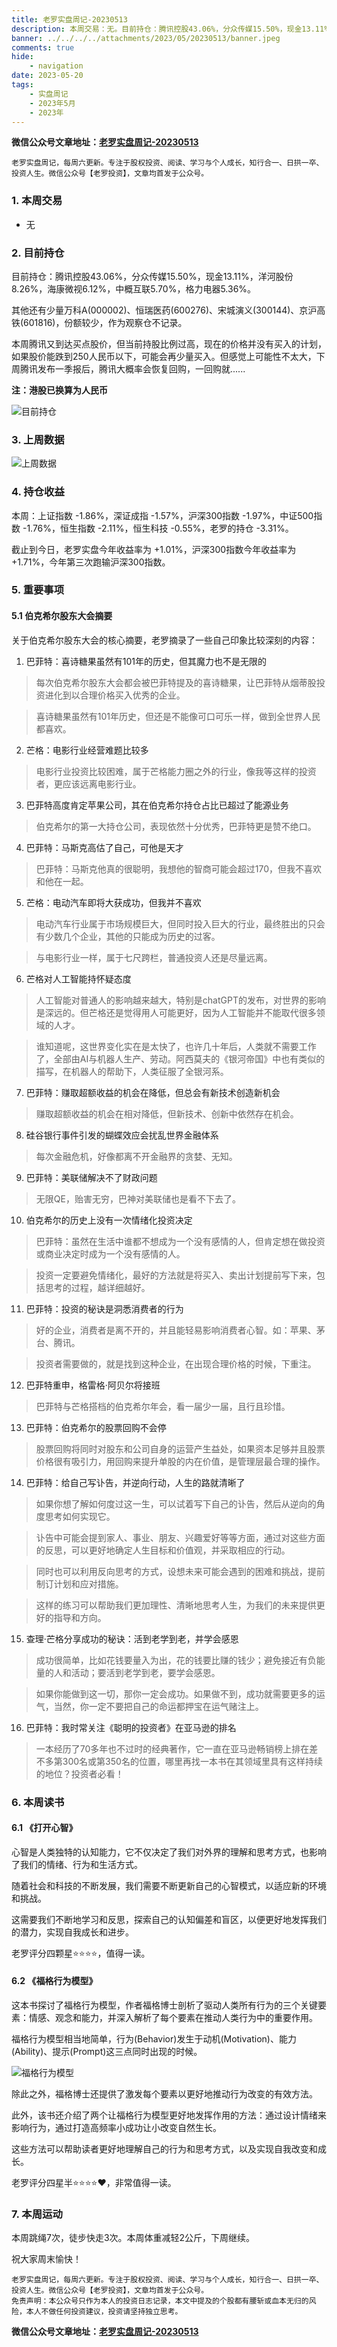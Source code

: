 ```yaml
---
title: 老罗实盘周记-20230513
description: 本周交易：无。目前持仓：腾讯控股43.06%，分众传媒15.50%，现金13.11%，洋河股份8.26%，海康微视6.12%，中概互联5.70%，格力电器5.36%。其他还有少量万科A(000002)、恒瑞医药(600276)、宋城演义(300144)、京沪高铁(601816)，份额较少，作为观察仓不记录。本周腾讯又到达买点股价，但当前持股比例过高，现在的价格并没有买入的计划，如果股价能跌到250人民币以下，可能会再少量买入。但感觉上可能性不太大，下周腾讯发布一季报后，腾讯大概率会恢复回购，一回购就......
banner: ../../../../attachments/2023/05/20230513/banner.jpeg
comments: true
hide:
    - navigation
date: 2023-05-20
tags:
    - 实盘周记
    - 2023年5月
    - 2023年
---
```


__微信公众号文章地址：[老罗实盘周记-20230513](https://mp.weixin.qq.com/s/4sl9IlW9DEBnbcY31HzRCw)__

```
老罗实盘周记，每周六更新。专注于股权投资、阅读、学习与个人成长，知行合一、日拱一卒、投资人生。微信公众号【老罗投资】，文章均首发于公众号。
```

### 1. 本周交易

+ 无

### 2. 目前持仓

目前持仓：腾讯控股43.06%，分众传媒15.50%，现金13.11%，洋河股份8.26%，海康微视6.12%，中概互联5.70%，格力电器5.36%。

其他还有少量万科A(000002)、恒瑞医药(600276)、宋城演义(300144)、京沪高铁(601816)，份额较少，作为观察仓不记录。

本周腾讯又到达买点股价，但当前持股比例过高，现在的价格并没有买入的计划，如果股价能跌到250人民币以下，可能会再少量买入。但感觉上可能性不太大，下周腾讯发布一季报后，腾讯大概率会恢复回购，一回购就......

**注：港股已换算为人民币**

![目前持仓](../../../attachments/2023/05/20230513/1.png)

### 3. 上周数据

![上周数据](../../../attachments/2023/05/20230513/2.png)

### 4. 持仓收益

本周：上证指数 -1.86%，深证成指 -1.57%，沪深300指数 -1.97%，中证500指数 -1.76%，恒生指数 -2.11%，恒生科技 -0.55%，老罗的持仓 <span class="green">-3.31%</span>。

截止到今日，老罗实盘今年收益率为 <span class="red">+1.01%</span>，沪深300指数今年收益率为 <span class="red">+1.71%</span>，今年第三次跑输沪深300指数。

### 5. 重要事项

#### 5.1 伯克希尔股东大会摘要

关于伯克希尔股东大会的核心摘要，老罗摘录了一些自己印象比较深刻的内容：

1. 巴菲特：喜诗糖果虽然有101年的历史，但其魔力也不是无限的

> 每次伯克希尔股东大会都会被巴菲特提及的喜诗糖果，让巴菲特从烟蒂股投资进化到以合理价格买入优秀的企业。

> 喜诗糖果虽然有101年历史，但还是不能像可口可乐一样，做到全世界人民都喜欢。

2. 芒格：电影行业经营难题比较多

> 电影行业投资比较困难，属于芒格能力圈之外的行业，像我等这样的投资者，更应该远离电影行业。

3. 巴菲特高度肯定苹果公司，其在伯克希尔持仓占比已超过了能源业务

> 伯克希尔的第一大持仓公司，表现依然十分优秀，巴菲特更是赞不绝口。

4. 巴菲特：马斯克高估了自己，可他是天才

> 巴菲特：马斯克他真的很聪明，我想他的智商可能会超过170，但我不喜欢和他在一起。

5. 芒格：电动汽车即将大获成功，但我并不喜欢

> 电动汽车行业属于市场规模巨大，但同时投入巨大的行业，最终胜出的只会有少数几个企业，其他的只能成为历史的过客。

> 与电影行业一样，属于七尺跨栏，普通投资人还是尽量远离。

6. 芒格对人工智能持怀疑态度

> 人工智能对普通人的影响越来越大，特别是chatGPT的发布，对世界的影响是深远的。但芒格还是觉得用人可能更好，因为人工智能并不能取代很多领域的人才。

> 谁知道呢，这世界变化实在是太快了，也许几十年后，人类就不需要工作了，全部由AI与机器人生产、劳动。阿西莫夫的《银河帝国》中也有类似的描写，在机器人的帮助下，人类征服了全银河系。

7. 巴菲特：赚取超额收益的机会在降低，但总会有新技术创造新机会

> 赚取超额收益的机会在相对降低，但新技术、创新中依然存在机会。

8. 硅谷银行事件引发的蝴蝶效应会扰乱世界金融体系

> 每次金融危机，好像都离不开金融界的贪婪、无知。

9. 巴菲特：美联储解决不了财政问题

> 无限QE，贻害无穷，巴神对美联储也是看不下去了。

10. 伯克希尔的历史上没有一次情绪化投资决定

> 巴菲特：虽然在生活中谁都不想成为一个没有感情的人，但肯定想在做投资或商业决定时成为一个没有感情的人。

> 投资一定要避免情绪化，最好的方法就是将买入、卖出计划提前写下来，包括思考的过程，越详细越好。

11. 巴菲特：投资的秘诀是洞悉消费者的行为

> 好的企业，消费者是离不开的，并且能轻易影响消费者心智。如：苹果、茅台、腾讯。

> 投资者需要做的，就是找到这种企业，在出现合理价格的时候，下重注。

12. 巴菲特重申，格雷格·阿贝尔将接班

> 巴菲特与芒格搭档的伯克希尔年会，看一届少一届，且行且珍惜。

13. 巴菲特：伯克希尔的股票回购不会停

> 股票回购将同时对股东和公司自身的运营产生益处，如果资本足够并且股票价格很有吸引力，用回购来提升单股的内在价值，是管理层最合理的操作。

14. 巴菲特：给自己写讣告，并逆向行动，人生的路就清晰了

> 如果你想了解如何度过这一生，可以试着写下自己的讣告，然后从逆向的角度思考如何实现它。

> 讣告中可能会提到家人、事业、朋友、兴趣爱好等等方面，通过对这些方面的反思，可以更好地确定人生目标和价值观，并采取相应的行动。

> 同时也可以利用反向思考的方式，设想未来可能会遇到的困难和挑战，提前制订计划和应对措施。

> 这样的练习可以帮助我们更加理性、清晰地思考人生，为我们的未来提供更好的指导和方向。

15. 查理·芒格分享成功的秘诀：活到老学到老，并学会感恩

> 成功很简单，比如花钱要量入为出，花的钱要比赚的钱少；避免接近有负能量的人和活动；要活到老学到老，要学会感恩。

> 如果你能做到这一切，那你一定会成功。如果做不到，成功就需要更多的运气，当然，你一定不要把自己的命运都押宝在运气赌注上。

16. 巴菲特：我时常关注《聪明的投资者》在亚马逊的排名

> 一本经历了70多年也不过时的经典著作，它一直在亚马逊畅销榜上排在差不多第300名或第350名的位置，哪里再找一本书在其领域里具有这样持续的地位？投资者必看！

### 6. 本周读书

#### 6.1 《打开心智》

心智是人类独特的认知能力，它不仅决定了我们对外界的理解和思考方式，也影响了我们的情绪、行为和生活方式。

随着社会和科技的不断发展，我们需要不断更新自己的心智模式，以适应新的环境和挑战。

这需要我们不断地学习和反思，探索自己的认知偏差和盲区，以便更好地发挥我们的潜力，实现自我成长和进步。

老罗评分四颗星⭐️⭐️⭐️⭐️，值得一读。

#### 6.2 《福格行为模型》

这本书探讨了福格行为模型，作者福格博士剖析了驱动人类所有行为的三个关键要素：情感、观念和能力，并深入解析了每个要素在推动人类行为中的重要作用。

福格行为模型相当地简单，行为(Behavior)发生于动机(Motivation)、能力(Ability)、提示(Prompt)这三点同时出现的时候。

![福格行为模型](../../../attachments/2023/05/20230513/3.jpeg)

除此之外，福格博士还提供了激发每个要素以更好地推动行为改变的有效方法。

此外，该书还介绍了两个让福格行为模型更好地发挥作用的方法：通过设计情绪来影响行为，通过打造高频率小成功让小改变自然生长。

这些方法可以帮助读者更好地理解自己的行为和思考方式，以及实现自我改变和成长。

老罗评分四星半⭐️⭐️⭐️⭐️❤️，非常值得一读。

### 7. 本周运动

本周跳绳7次，徒步快走3次。本周体重减轻2公斤，下周继续。

祝大家周末愉快！

```
老罗实盘周记，每周六更新。专注于股权投资、阅读、学习与个人成长，知行合一、日拱一卒、投资人生。微信公众号【老罗投资】，文章均首发于公众号。
免责声明：本公众号只作为本人的投资日志记录，本文中提及的个股都有腰斩或血本无归的风险，本人不做任何投资建议，投资请坚持独立思考。
```

__微信公众号文章地址：[老罗实盘周记-20230513](https://mp.weixin.qq.com/s/4sl9IlW9DEBnbcY31HzRCw)__